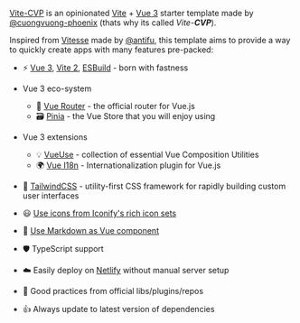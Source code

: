 [Vite-CVP](https://github.com/cuongvuong-phoenix/vite-cvp/tree/master) is an opinionated [Vite](https://vitejs.dev) + [Vue 3](https://v3.vuejs.org/) starter template made by [@cuongvuong-phoenix](https://github.com/cuongvuong-phoenix) (thats why its called _Vite-**CVP**_).

Inspired from [Vitesse](https://github.com/antfu/vitesse) made by [@antifu](https://github.com/antfu), this template aims to provide a way to quickly create apps with many features pre-packed:

- ⚡️ [Vue 3](https://vuejs.org/), [Vite 2](https://vitejs.dev/), [ESBuild](https://esbuild.github.io/) - born with fastness

- Vue 3 eco-system

  - 🚀 [Vue Router](https://router.vuejs.org/) - the official router for Vue.js
  - 🗃️ [Pinia](https://pinia.vuejs.org/) - the Vue Store that you will enjoy using

- Vue 3 extensions

  - 💡 [VueUse](https://vueuse.org/) - collection of essential Vue Composition Utilities
  - 🌍 [Vue I18n](https://vue-i18n.intlify.dev/) - Internationalization plugin for Vue.js

- 🎨 [TailwindCSS](https://tailwindcss.com/) - utility-first CSS framework for rapidly building custom user interfaces

- 😃 [Use icons from Iconify's rich icon sets](https://iconify.design/)

- 📝 [Use Markdown as Vue component](./src/components/markdown)

- 🛡️ TypeScript support

- ☁️️ Easily deploy on [Netlify](./netlify.toml) without manual server setup

- 💪 Good practices from official libs/plugins/repos

- 👍 Always update to latest version of dependencies
